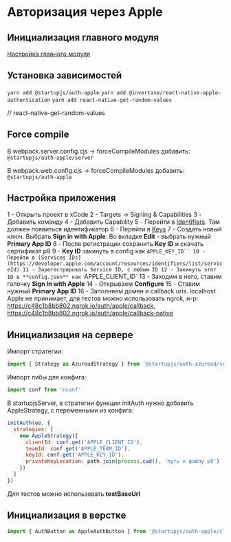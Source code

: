 # Авторизация через Apple

## Инициализация главного модуля
[Настройка главного модуля](/docs/auth/main)

## Установка зависимостей
`yarn add @startupjs/auth-apple`
`yarn add @invertase/react-native-apple-authentication`
`yarn add react-native-get-random-values`

// react-native-get-random-values

## Force compile
В webpack.server.config.cjs -> forceCompileModules добавить:
`@startupjs/auth-apple/server`

В webpack.web.config.cjs -> forceCompileModules добавить:
`@startupjs/auth-apple`

## Настройка приложения
1 - Открыть проект в xCode
2 - Targets -> Signing & Capabilities
3 - Добавить команду
4 - Дабавить Capability
5 - Перейти в [Identifiers](https://developer.apple.com/account/resources/identifiers/list/). Там должен появиться идентификатор
6 - Перейти в [Keys](https://developer.apple.com/account/resources/authkeys/list)
7 - Создать новый ключ. Выбрать **Sign in with Apple**. Во вкладке **Edit** - выбрать нужный **Primary App ID**
8 - После регистрации сохранить **Key ID** и скачать сертификат p8
9 - **Key ID** закинуть в config как `APPLE_KEY_ID``
10 - Перейти в [Services IDs](https://developer.apple.com/account/resources/identifiers/list/serviceId)
11 - Зарегестрировать Service ID, с любым ID
12 - Закинуть этот ID в **config.json** как `APPLE_CLIENT_ID`
13 - Заходим в него, ставим галочку **Sign In with Apple**
14 - Открываем **Configure**
15 - Ставим нужный **Primary App ID**
16 - Заполняем домен и callback urls. localhost Apple не принимает, для тестов можно использовать ngrok, н-р:
https://c48c1b8bb802.ngrok.io/auth/apple/callback,
https://c48c1b8bb802.ngrok.io/auth/apple/callback-native

## Инициализация на сервере
Импорт стратегии:
```js
import { Strategy as AzureadStrategy } from '@startupjs/auth-azuread/server'
```

Импорт либы для конфига:
```js
import conf from 'nconf'
````

В startupjsServer, в стратегии функции initAuth нужно добавить AppleStrategy, с переменными из конфига:
```js
initAuth(ee, {
  strategies: [
    new AppleStrategy({
      clientId: conf.get('APPLE_CLIENT_ID'),
      teamId: conf.get('APPLE_TEAM_ID'),
      keyId: conf.get('APPLE_KEY_ID'),
      privateKeyLocation: path.join(process.cwd(), 'путь к файлу p8')
    })
  ]
})
```

Для тестов можно использовать **testBaseUrl**

## Инициализация в верстке
```js
import { AuthButton as AppleAuthButton } from '@startupjs/auth-apple/client'
```
